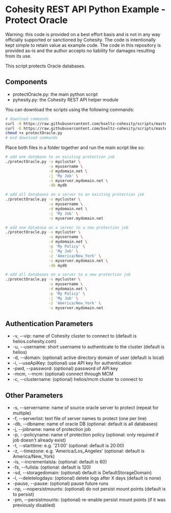 # Cohesity REST API Python Example - Protect Oracle

Warning: this code is provided on a best effort basis and is not in any way officially supported or sanctioned by Cohesity. The code is intentionally kept simple to retain value as example code. The code in this repository is provided as-is and the author accepts no liability for damages resulting from its use.

This script protects Oracle databases.

## Components

* protectOracle.py: the main python script
* pyhesity.py: the Cohesity REST API helper module

You can download the scripts using the following commands:

```bash
# download commands
curl -O https://raw.githubusercontent.com/bseltz-cohesity/scripts/master/oracle/python/protectOracle/protectOracle.py
curl -O https://raw.githubusercontent.com/bseltz-cohesity/scripts/master/python/pyhesity.py
chmod +x protectOracle.py
# end download commands
```

Place both files in a folder together and run the main script like so:

```bash
# add one database to an existing protection job
./protectOracle.py -v mycluster \
                   -u myusername \
                   -d mydomain.net \
                   -j 'My Job' \
                   -s myserver.mydomain.net \
                   -db mydb
```

```bash
# add all databases on a server to an existing protection job
./protectOracle.py -v mycluster \
                   -u myusername \
                   -d mydomain.net \
                   -j 'My Job' \
                   -s myserver.mydomain.net
```

```bash
# add one database on a server to a new protection job
./protectOracle.py -v mycluster \
                   -u myusername \
                   -d mydomain.net \
                   -p 'My Policy' \
                   -j 'My Job' \
                   -z 'America/New_York' \
                   -s myserver.mydomain.net \
                   -db mydb
```

```bash
# add all databases on a server to a new protection job
./protectOracle.py -v mycluster \
                   -u myusername \
                   -d mydomain.net \
                   -p 'My Policy' \
                   -j 'My Job' \
                   -z 'America/New_York' \
                   -s myserver.mydomain.net
```

## Authentication Parameters

* -v, --vip: name of Cohesity cluster to connect to (default is helios.cohesity.com)
* -u, --username: short username to authenticate to the cluster (default is helios)
* -d, --domain: (optional) active directory domain of user (default is local)
* -i, --useApiKey: (optional) use API key for authentication
* -pwd, --password: (optional) password of API key
* -mcm, --mcm: (optional) connect through MCM
* -c, --clustername: (optional) helios/mcm cluster to connect to

## Other Parameters

* -s, --servername: name of source oracle server to protect (repeat for multiple)
* -f, --serverlist: text file of server names to protect (one per line)
* -db, --dbname: name of oracle DB (optional: default is all databases)
* -j, --jobname: name of protection job
* -p, --policyname: name of protection policy (optional: only required if job doesn't already exist)
* -t, --starttime: e.g. '21:00' (optional: default is 20:00)
* -z, --timezone: e.g. 'America/Los_Angeles' (optional: default is America/New_York)
* -is, --incrementalsla: (optional: default is 60)
* -fs, --fullsla: (optional: default is 120)
* -sd, --storagedomain: (optional) default is DefaultStorageDomain)
* -l, --deletelogdays: (optional) delete logs after X days (default is none)
* -pause, --pause: (optional) pause future runs
* -np, --nopersistmounts: (optional) do not persist mount points (default is to persist)
* -pm, --persistmounts: (optional) re-enable persist mount points (if it was previously disabled)
